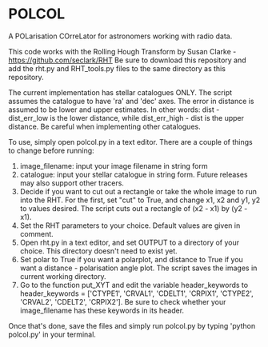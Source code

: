 # POLCOL
A POLarisation COrreLator for astronomers working with radio data.

This code works with the Rolling Hough Transform by Susan Clarke - https://github.com/seclark/RHT
Be sure to download this repository and add the rht.py and RHT_tools.py files to the same directory as this repository.

The current implementation has stellar catalogues ONLY. The script assumes the catalogue to have 'ra' and 'dec' axes. The error in distance is assumed to be lower and upper estimates. In other words: dist - dist_err_low is the lower distance, while dist_err_high - dist is the upper distance. Be careful when implementing other catalogues.

To use, simply open polcol.py in a text editor. There are a couple of things to change before running:

1. image_filename: input your image filename in string form
2. catalogue: input your stellar catalogue in string form. Future releases may also support other tracers.
3. Decide if you want to cut out a rectangle or take the whole image to run into the RHT. For the first, set "cut" to True, and change x1, x2 and y1, y2 to values desired. The script cuts out a rectangle of (x2 - x1) by (y2 - x1). 
4. Set the RHT parameters to your choice. Default values are given in comment. 
5. Open rht.py in a text editor, and set OUTPUT to a directory of your choice. This directory doesn't need to exist yet.
6. Set polar to True if you want a polarplot, and distance to True if you want a distance - polarisation angle plot. The script saves the images in current working directory.
7. Go to the function put_XYT and edit the variable header_keywords to header_keywords = ['CTYPE1', 'CRVAL1', 'CDELT1', 'CRPIX1', 'CTYPE2', 'CRVAL2', 'CDELT2', 'CRPIX2']. Be sure to check whether your image_filename has these keywords in its header.

Once that's done, save the files and simply run polcol.py by typing 'python polcol.py' in your terminal. 
